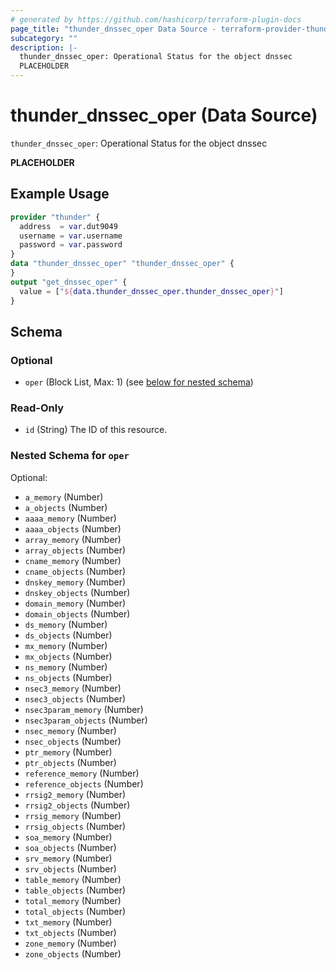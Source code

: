 ```yaml
---
# generated by https://github.com/hashicorp/terraform-plugin-docs
page_title: "thunder_dnssec_oper Data Source - terraform-provider-thunder"
subcategory: ""
description: |-
  thunder_dnssec_oper: Operational Status for the object dnssec
  PLACEHOLDER
---
```


# thunder_dnssec_oper (Data Source)

`thunder_dnssec_oper`: Operational Status for the object dnssec

__PLACEHOLDER__

## Example Usage

```terraform
provider "thunder" {
  address  = var.dut9049
  username = var.username
  password = var.password
}
data "thunder_dnssec_oper" "thunder_dnssec_oper" {
}
output "get_dnssec_oper" {
  value = ["${data.thunder_dnssec_oper.thunder_dnssec_oper}"]
}
```

<!-- schema generated by tfplugindocs -->
## Schema

### Optional

- `oper` (Block List, Max: 1) (see [below for nested schema](#nestedblock--oper))

### Read-Only

- `id` (String) The ID of this resource.

<a id="nestedblock--oper"></a>
### Nested Schema for `oper`

Optional:

- `a_memory` (Number)
- `a_objects` (Number)
- `aaaa_memory` (Number)
- `aaaa_objects` (Number)
- `array_memory` (Number)
- `array_objects` (Number)
- `cname_memory` (Number)
- `cname_objects` (Number)
- `dnskey_memory` (Number)
- `dnskey_objects` (Number)
- `domain_memory` (Number)
- `domain_objects` (Number)
- `ds_memory` (Number)
- `ds_objects` (Number)
- `mx_memory` (Number)
- `mx_objects` (Number)
- `ns_memory` (Number)
- `ns_objects` (Number)
- `nsec3_memory` (Number)
- `nsec3_objects` (Number)
- `nsec3param_memory` (Number)
- `nsec3param_objects` (Number)
- `nsec_memory` (Number)
- `nsec_objects` (Number)
- `ptr_memory` (Number)
- `ptr_objects` (Number)
- `reference_memory` (Number)
- `reference_objects` (Number)
- `rrsig2_memory` (Number)
- `rrsig2_objects` (Number)
- `rrsig_memory` (Number)
- `rrsig_objects` (Number)
- `soa_memory` (Number)
- `soa_objects` (Number)
- `srv_memory` (Number)
- `srv_objects` (Number)
- `table_memory` (Number)
- `table_objects` (Number)
- `total_memory` (Number)
- `total_objects` (Number)
- `txt_memory` (Number)
- `txt_objects` (Number)
- `zone_memory` (Number)
- `zone_objects` (Number)


